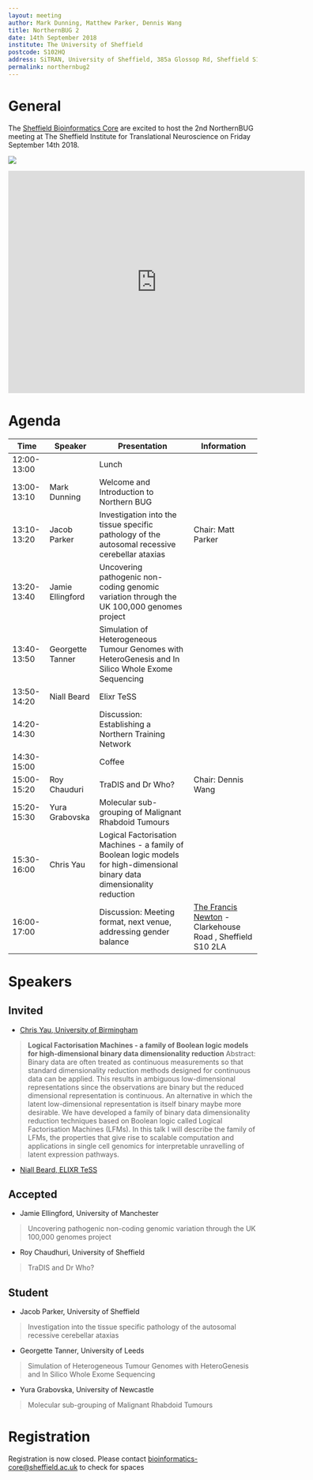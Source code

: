```yaml
---
layout: meeting
author: Mark Dunning, Matthew Parker, Dennis Wang
title: NorthernBUG 2
date: 14th September 2018
institute: The University of Sheffield
postcode: S102HQ
address: SiTRAN, University of Sheffield, 385a Glossop Rd, Sheffield S10 2HQ
permalink: northernbug2
---
```


# General

The [Sheffield Bioinformatics Core](http://sbc.shef.ac.uk/) are excited to host the 2nd
NorthernBUG meeting at The Sheffield Institute for Translational Neuroscience on Friday September 14th 2018.

![](http://sitran.org/files/cache/2ff7652215a3c8337cbc583ae5c8d356_f288.jpg)

<iframe src="https://www.google.com/maps/embed?pb=!1m18!1m12!1m3!1d2001.387775136842!2d-1.4912409260097166!3d53.377893936138335!2m3!1f0!2f0!3f0!3m2!1i1024!2i768!4f13.1!3m3!1m2!1s0x487982776c813b27%3A0x328ab9775db14bd6!2sSheffield+Institute+for+Translational+Neuroscience!5e0!3m2!1sen!2suk!4v1536665354716" width="600" height="450" frameborder="0" style="border:0" allowfullscreen></iframe>


# Agenda

| Time          | Speaker | Presentation | Information |
|---------------|---------|--------------|-------------|
| 12:00-13:00 |  | Lunch | |
| 13:00-13:10 | Mark Dunning | Welcome and Introduction to Northern BUG | |
| 13:10-13:20 | Jacob Parker | Investigation into the tissue specific pathology of the autosomal recessive cerebellar ataxias | Chair: Matt Parker |
| 13:20-13:40 | Jamie Ellingford | Uncovering pathogenic non-coding genomic variation through the UK 100,000 genomes project | |
| 13:40-13:50 | Georgette Tanner | Simulation of Heterogeneous Tumour Genomes with HeteroGenesis and In Silico Whole Exome Sequencing | |
| 13:50-14:20 | Niall Beard | Elixr TeSS | |
| 14:20-14:30 |  | Discussion: Establishing a Northern Training Network | |
| 14:30-15:00 |  | Coffee | |
| 15:00-15:20 | Roy Chauduri| TraDIS and Dr Who? | Chair: Dennis Wang|
| 15:20-15:30 | Yura Grabovska| Molecular sub-grouping of Malignant Rhabdoid Tumours | |
| 15:30-16:00 | Chris Yau | Logical Factorisation Machines - a family of Boolean logic models for high-dimensional binary data dimensionality reduction | |
| 16:00-17:00 | | Discussion: Meeting format, next venue, addressing gender balance | [The Francis Newton](https://www.jdwetherspoon.com/pubs/all-pubs/england/south-yorkshire/the-francis-newton-sheffield) - Clarkehouse Road , Sheffield S10 2LA  |

# Speakers

## Invited

- [Chris Yau, University of Birmingham](https://www.birmingham.ac.uk/staff/profiles/cancer-genomic/yau-christopher.aspx)

> **Logical Factorisation Machines - a family of Boolean logic
models for high-dimensional binary data dimensionality reduction**  Abstract: Binary data are often treated as continuous measurements so that standard dimensionality reduction methods designed for continuous
data can be applied. This results in ambiguous low-dimensional
representations since the observations are binary but the reduced
dimensional representation is continuous. An alternative in which the
latent low-dimensional representation is itself binary maybe more
desirable. We have developed a family of binary data dimensionality
reduction techniques based on Boolean logic called Logical
Factorisation Machines (LFMs). In this talk I will describe the family
of LFMs, the properties that give rise to scalable computation and
applications in single cell genomics for interpretable unravelling of
latent expression pathways.

- [Niall Beard, ELIXR TeSS](https://tess.elixir-europe.org/)

## Accepted

- Jamie Ellingford, University of Manchester

> Uncovering pathogenic non-coding genomic variation through the UK 100,000 genomes project

- Roy Chaudhuri, University of Sheffield

> TraDIS and Dr Who?

## Student

- Jacob Parker, University of Sheffield

> Investigation into the tissue specific pathology of the autosomal recessive cerebellar ataxias

- Georgette Tanner, University of Leeds

> Simulation of Heterogeneous Tumour Genomes with HeteroGenesis and In Silico Whole Exome Sequencing

- Yura Grabovska, University of Newcastle

> Molecular sub-grouping of Malignant Rhabdoid Tumours

# Registration

Registration is now closed. Please contact bioinformatics-core@sheffield.ac.uk to check for spaces
